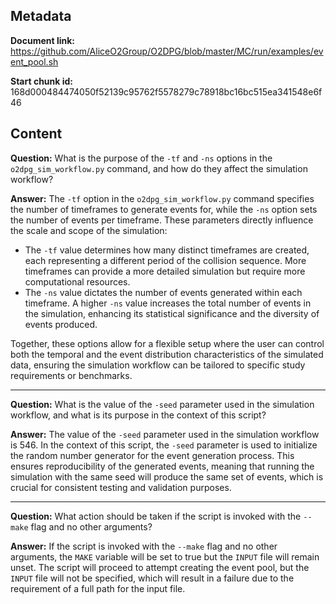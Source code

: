 ## Metadata

**Document link:** https://github.com/AliceO2Group/O2DPG/blob/master/MC/run/examples/event_pool.sh

**Start chunk id:** 168d000484474050f52139c95762f5578279c78918bc16bc515ea341548e6f46

## Content

**Question:** What is the purpose of the `-tf` and `-ns` options in the `o2dpg_sim_workflow.py` command, and how do they affect the simulation workflow?

**Answer:** The `-tf` option in the `o2dpg_sim_workflow.py` command specifies the number of timeframes to generate events for, while the `-ns` option sets the number of events per timeframe. These parameters directly influence the scale and scope of the simulation:

- The `-tf` value determines how many distinct timeframes are created, each representing a different period of the collision sequence. More timeframes can provide a more detailed simulation but require more computational resources.
- The `-ns` value dictates the number of events generated within each timeframe. A higher `-ns` value increases the total number of events in the simulation, enhancing its statistical significance and the diversity of events produced.

Together, these options allow for a flexible setup where the user can control both the temporal and the event distribution characteristics of the simulated data, ensuring the simulation workflow can be tailored to specific study requirements or benchmarks.

---

**Question:** What is the value of the `-seed` parameter used in the simulation workflow, and what is its purpose in the context of this script?

**Answer:** The value of the `-seed` parameter used in the simulation workflow is 546. In the context of this script, the `-seed` parameter is used to initialize the random number generator for the event generation process. This ensures reproducibility of the generated events, meaning that running the simulation with the same seed will produce the same set of events, which is crucial for consistent testing and validation purposes.

---

**Question:** What action should be taken if the script is invoked with the `--make` flag and no other arguments?

**Answer:** If the script is invoked with the `--make` flag and no other arguments, the `MAKE` variable will be set to true but the `INPUT` file will remain unset. The script will proceed to attempt creating the event pool, but the `INPUT` file will not be specified, which will result in a failure due to the requirement of a full path for the input file.